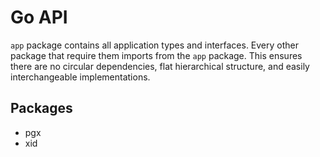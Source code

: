 # Go API

`app` package contains all application types and interfaces. Every other package that require them imports from
the `app`
package. This ensures there are no circular dependencies, flat hierarchical structure, and easily interchangeable
implementations.

## Packages

* pgx
* xid
